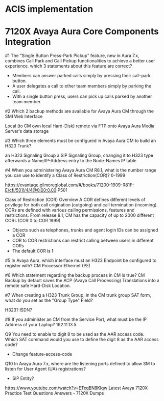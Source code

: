 # ACIS implementation
# 7120X Avaya Aura Core Components Integration

#1 The "Single Button Press-Park Pickup" feature, new in Aura 7.x, combines Call Park and Call Pickup functionalities to achieve a better user experience.
which 3 statements about this feature are correct?

- Members can answer parked calls simply by pressing their call-park button.
- A user delegates a call to other team members simply by parking the call.
- With a single button press, users can pick up calls parked by another team member.

#2 Which 2 backup methods are available for Avaya Aura CM through the SMI Web Interface 

Local (to CM own local Hard-Disk)
remote via FTP onto Avaya Aura Media Server's data storage


#3 Which three elements must be configured in Avaya Aura CM to build an H323 Trunk?

an H323 Signaling Group
a SIP Signaling Group, changing it to H323 type afterwards
a Name/IP-Address entry to the Node-Names IP table

#4 When you administering Avaya Aura CM R8.1, what is the number range you can use to identify a Class of Restriction(COR)?
0-1999

https://evantage.gilmoreglobal.com/#/books/71200-1909-R81F-E/cfi/501!/4/4@0.00:0.00 P501

Class of Restriction (COR) Overview
A COR defines different levels of privilege for both call origination (outgoing) and call termination (incoming). CORs are defined with various calling permissions, features and restrictions. From release 8.1, CM has the capacity of up to 2000 different CORs (COR 0 to COR 1999).
- Objects such as telephones, trunks and agent login IDs can be assigned a COR 
- COR to COR restrictions can restrict calling between users in different CORs 
- The default COR is 1

#5 In Avaya Aura, which interface must an H323 Endpoint be configured to register with?
CM Processor Ethernet (PE)

#6 Which statement regarding the backup process in CM is true?
CM Backup by default saves the ACP (Avaya Call Processing) Translations into a remote safe Hard-Disk Location.

#7 When creating a H323 Trunk Group, in the CM trunk group SAT form, what do you set as the "Group Type" Field?

H323? ISDN?

#8 If you administer an CM from the Service Port, what must be the IP Address of your Laptop?
192.11.13.5

Q9 You need to enable to digit 8 to be used as the AAR access code.     
Which SAT command would you use to define the digit 8 as the AAR access code?

- Change feature-access-code

Q10 In Avaya Aura 7.x, where are the listening ports defined to allow SM to listen for User Agent (UA) registrations?

- SIP Entity?

https://www.youtube.com/watch?v=ETxqBN8Klqw Latest Avaya 7120X Practice Test Questions Answers - 7120X Dumps
